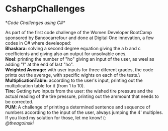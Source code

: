 # CsharpChallenges
**Code Challenges using C#\**

As part of the first code challenge of the Women Developer BootCamp sponsored by Bancocarrefour and done at Digital One innovation, a few codes in C# where develeoped:\
**Bhaskara:** solving a second degree equation giving the a b and c coefficients and giving also an output for unsolvable ones.\
**Noel**: printing the number of "ho" giving an input of the user, as weel as adding "!" at the end of last "ho".\
**Weighted Average:** with user inputs for three diferent grades, the code prints out the average, with specific wights on each of the tests.\ 
**MultiplicationTable:** according to the user's input, printing out the multiplication table for it (from 1 to 10).\
**Tire:** Getting two inputs from the user: the wished tire pressure and the actual reading of the tire pressure, printing out the ammount that needs to be corrected.\
**PUM**: A challenge of printing a determined sentence and sequence of numbers according to the input of the user, always jumping the 4' multiples.\
If you liked my solution for those, let me know! (:\
_@theagoinski_
